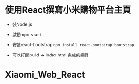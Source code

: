 # 使用React撰寫小米購物平台主頁
* 裝Node.js
  
* 啟動
    ```npm start```
* 安裝react-bootstrap
    ```npm install react-bootstrap bootstrap```
* 可以打開build -> index.html 完成的網頁
  
  
# Xiaomi_Web_React
